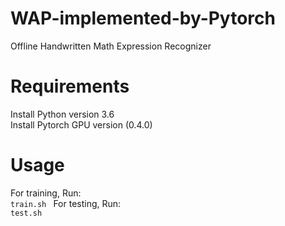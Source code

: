 # WAP-implemented-by-Pytorch
Offline Handwritten Math Expression Recognizer

# Requirements
Install Python version 3.6  
Install Pytorch GPU version (0.4.0)

# Usage
For training, Run:  
`train.sh `
For testing, Run:  
`test.sh `


